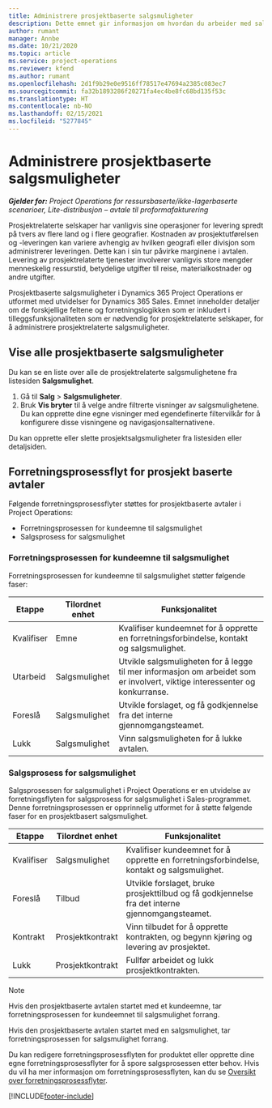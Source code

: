 ```yaml
---
title: Administrere prosjektbaserte salgsmuligheter
description: Dette emnet gir informasjon om hvordan du arbeider med salgsmuligheter som er relatert til prosjekter.
author: rumant
manager: Annbe
ms.date: 10/21/2020
ms.topic: article
ms.service: project-operations
ms.reviewer: kfend
ms.author: rumant
ms.openlocfilehash: 2d1f9b29e0e9516ff78517e47694a2385c083ec7
ms.sourcegitcommit: fa32b1893286f20271fa4ec4be8fc68bd135f53c
ms.translationtype: HT
ms.contentlocale: nb-NO
ms.lasthandoff: 02/15/2021
ms.locfileid: "5277845"
---
```

# <a name="manage-project-based-opportunities"></a>Administrere prosjektbaserte salgsmuligheter

_**Gjelder for:** Project Operations for ressursbaserte/ikke-lagerbaserte scenarioer, Lite-distribusjon – avtale til proformafakturering_

Prosjektrelaterte selskaper har vanligvis sine operasjoner for levering spredt på tvers av flere land og i flere geografier. Kostnaden av prosjektutførelsen og -leveringen kan variere avhengig av hvilken geografi eller divisjon som administrerer leveringen. Dette kan i sin tur påvirke marginene i avtalen. Levering av prosjektrelaterte tjenester involverer vanligvis store mengder menneskelig ressurstid, betydelige utgifter til reise, materialkostnader og andre utgifter.

Prosjektbaserte salgsmuligheter i Dynamics 365 Project Operations er utformet med utvidelser for Dynamics 365 Sales. Emnet inneholder detaljer om de forskjellige feltene og forretningslogikken som er inkludert i tilleggsfunksjonaliteten som er nødvendig for prosjektrelaterte selskaper, for å administrere prosjektrelaterte salgsmuligheter.

## <a name="view-all-project-based-opportunities"></a>Vise alle prosjektbaserte salgsmuligheter

Du kan se en liste over alle de prosjektrelaterte salgsmulighetene fra listesiden **Salgsmulighet**. 

1. Gå til **Salg** > **Salgsmuligheter**.
2. Bruk **Vis bryter** til å velge andre filtrerte visninger av salgsmulighetene. Du kan opprette dine egne visninger med egendefinerte filtervilkår for å konfigurere disse visningene og navigasjonsalternativene.

Du kan opprette eller slette prosjektsalgsmuligheter fra listesiden eller detaljsiden.

## <a name="business-process-flow-for-project-based-deals"></a>Forretningsprosessflyt for prosjekt baserte avtaler

Følgende forretningsprosessflyter støttes for prosjektbaserte avtaler i Project Operations:

- Forretningsprosessen for kundeemne til salgsmulighet
- Salgsprosess for salgsmulighet

### <a name="lead-to-opportunity-business-process"></a>Forretningsprosessen for kundeemne til salgsmulighet 
Forretningsprosessen for kundeemne til salgsmulighet støtter følgende faser:

| Etappe | Tilordnet enhet | Funksjonalitet |
| --- | --- | --- |
| Kvalifiser | Emne | Kvalifiser kundeemnet for å opprette en forretningsforbindelse, kontakt og salgsmulighet. |
| Utarbeid | Salgsmulighet | Utvikle salgsmuligheten for å legge til mer informasjon om arbeidet som er involvert, viktige interessenter og konkurranse. |
| Foreslå | Salgsmulighet | Utvikle forslaget, og få godkjennelse fra det interne gjennomgangsteamet. |
| Lukk | Salgsmulighet | Vinn salgsmuligheten for å lukke avtalen. |

### <a name="opportunity-sales-process"></a>Salgsprosess for salgsmulighet
Salgsprosessen for salgsmulighet i Project Operations er en utvidelse av forretningsflyten for salgsprosess for salgsmulighet i Sales-programmet. Denne forretningsprosessen er opprinnelig utformet for å støtte følgende faser for en prosjektbasert salgsmulighet.

| Etappe | Tilordnet enhet | Funksjonalitet |
| --- | --- | --- |
| Kvalifiser | Salgsmulighet | Kvalifiser kundeemnet for å opprette en forretningsforbindelse, kontakt og salgsmulighet. |
| Foreslå | Tilbud | Utvikle forslaget, bruke prosjekttilbud og få godkjennelse fra det interne gjennomgangsteamet. |
| Kontrakt | Prosjektkontrakt | Vinn tilbudet for å opprette kontrakten, og begynn kjøring og levering av prosjektet. |
| Lukk | Prosjektkontrakt | Fullfør arbeidet og lukk prosjektkontrakten. |

> [!NOTE]
> Hvis den prosjektbaserte avtalen startet med et kundeemne, tar forretningsprosessen for kundeemnet til salgsmulighet forrang.
>
> Hvis den prosjektbaserte avtalen startet med en salgsmulighet, tar forretningsprosessen for salgsmulighet forrang.

Du kan redigere forretningsprosessflyten for produktet eller opprette dine egne forretningsprosessflyter for å spore salgsprosessen etter behov. Hvis du vil ha mer informasjon om forretningsprosessflyten, kan du se [Oversikt over forretningsprosessflyter](https://docs.microsoft.com/dynamics365/customerengagement/on-premises/customize/business-process-flows-overview).


[!INCLUDE[footer-include](../includes/footer-banner.md)]